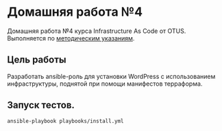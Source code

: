 # Домашняя работа №4
Домашняя работа №4 курса Infrastructure As Code от OTUS. Выполняется по 
[методическим указаниям](https://hackmd.io/@otus/B1TK3dUMK).

## Цель работы
Разработать ansible-роль для установки WordPress с использованием инфраструктуры, поднятой при помощи манифестов терраформа.

## Запуск тестов.
```
ansible-playbook playbooks/install.yml
```

<!-- ## Задание со звездочкой
Используйте динамический инвентори вместо ручного указания IP хостов в инвентори ансибл. -->
<!-- [wp_app]
%{ for ip in vms ~}
${ip}
%{ endfor ~} -->
